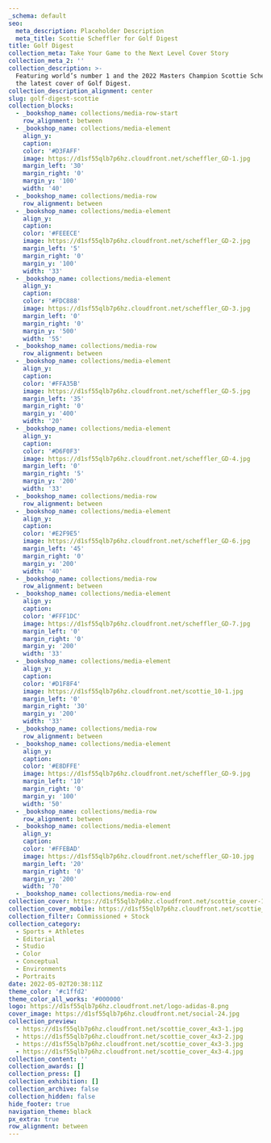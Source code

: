 ```yaml
---
_schema: default
seo:
  meta_description: Placeholder Description
  meta_title: Scottie Scheffler for Golf Digest
title: Golf Digest
collection_meta: Take Your Game to the Next Level Cover Story
collection_meta_2: ''
collection_description: >-
  Featuring world’s number 1 and the 2022 Masters Champion Scottie Scheffler for
  the latest cover of Golf Digest.
collection_description_alignment: center
slug: golf-digest-scottie
collection_blocks:
  - _bookshop_name: collections/media-row-start
    row_alignment: between
  - _bookshop_name: collections/media-element
    align_y:
    caption:
    color: '#D3FAFF'
    image: https://d1sf55qlb7p6hz.cloudfront.net/scheffler_GD-1.jpg
    margin_left: '30'
    margin_right: '0'
    margin_y: '100'
    width: '40'
  - _bookshop_name: collections/media-row
    row_alignment: between
  - _bookshop_name: collections/media-element
    align_y:
    caption:
    color: '#FEEECE'
    image: https://d1sf55qlb7p6hz.cloudfront.net/scheffler_GD-2.jpg
    margin_left: '5'
    margin_right: '0'
    margin_y: '100'
    width: '33'
  - _bookshop_name: collections/media-element
    align_y:
    caption:
    color: '#FDC888'
    image: https://d1sf55qlb7p6hz.cloudfront.net/scheffler_GD-3.jpg
    margin_left: '0'
    margin_right: '0'
    margin_y: '500'
    width: '55'
  - _bookshop_name: collections/media-row
    row_alignment: between
  - _bookshop_name: collections/media-element
    align_y:
    caption:
    color: '#FFA35B'
    image: https://d1sf55qlb7p6hz.cloudfront.net/scheffler_GD-5.jpg
    margin_left: '35'
    margin_right: '0'
    margin_y: '400'
    width: '20'
  - _bookshop_name: collections/media-element
    align_y:
    caption:
    color: '#D6F0F3'
    image: https://d1sf55qlb7p6hz.cloudfront.net/scheffler_GD-4.jpg
    margin_left: '0'
    margin_right: '5'
    margin_y: '200'
    width: '33'
  - _bookshop_name: collections/media-row
    row_alignment: between
  - _bookshop_name: collections/media-element
    align_y:
    caption:
    color: '#E2F9E5'
    image: https://d1sf55qlb7p6hz.cloudfront.net/scheffler_GD-6.jpg
    margin_left: '45'
    margin_right: '0'
    margin_y: '200'
    width: '40'
  - _bookshop_name: collections/media-row
    row_alignment: between
  - _bookshop_name: collections/media-element
    align_y:
    caption:
    color: '#FFF1DC'
    image: https://d1sf55qlb7p6hz.cloudfront.net/scheffler_GD-7.jpg
    margin_left: '0'
    margin_right: '0'
    margin_y: '200'
    width: '33'
  - _bookshop_name: collections/media-element
    align_y:
    caption:
    color: '#D1F8F4'
    image: https://d1sf55qlb7p6hz.cloudfront.net/scottie_10-1.jpg
    margin_left: '0'
    margin_right: '30'
    margin_y: '200'
    width: '33'
  - _bookshop_name: collections/media-row
    row_alignment: between
  - _bookshop_name: collections/media-element
    align_y:
    caption:
    color: '#E8DFFE'
    image: https://d1sf55qlb7p6hz.cloudfront.net/scheffler_GD-9.jpg
    margin_left: '10'
    margin_right: '0'
    margin_y: '100'
    width: '50'
  - _bookshop_name: collections/media-row
    row_alignment: between
  - _bookshop_name: collections/media-element
    align_y:
    caption:
    color: '#FFEBAD'
    image: https://d1sf55qlb7p6hz.cloudfront.net/scheffler_GD-10.jpg
    margin_left: '20'
    margin_right: '0'
    margin_y: '200'
    width: '70'
  - _bookshop_name: collections/media-row-end
collection_cover: https://d1sf55qlb7p6hz.cloudfront.net/scottie_cover-1.jpg
collection_cover_mobile: https://d1sf55qlb7p6hz.cloudfront.net/scottie_cover_vert-1.jpg
collection_filter: Commissioned + Stock
collection_category:
  - Sports + Athletes
  - Editorial
  - Studio
  - Color
  - Conceptual
  - Environments
  - Portraits
date: 2022-05-02T20:38:11Z
theme_color: '#c1ffd2'
theme_color_all_works: '#000000'
logo: https://d1sf55qlb7p6hz.cloudfront.net/logo-adidas-8.png
cover_image: https://d1sf55qlb7p6hz.cloudfront.net/social-24.jpg
collection_preview:
  - https://d1sf55qlb7p6hz.cloudfront.net/scottie_cover_4x3-1.jpg
  - https://d1sf55qlb7p6hz.cloudfront.net/scottie_cover_4x3-2.jpg
  - https://d1sf55qlb7p6hz.cloudfront.net/scottie_cover_4x3-3.jpg
  - https://d1sf55qlb7p6hz.cloudfront.net/scottie_cover_4x3-4.jpg
collection_content: ''
collection_awards: []
collection_press: []
collection_exhibition: []
collection_archive: false
collection_hidden: false
hide_footer: true
navigation_theme: black
px_extra: true
row_alignment: between
---
```

